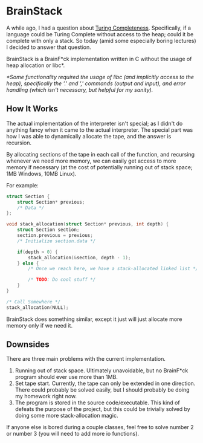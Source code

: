 # BrainStack
A while ago, I had a question about [Turing Completeness](https://en.wikipedia.org/wiki/Turing_completeness).
Specifically, if a language could be Turing Complete without access to the heap;
could it be complete with only a stack. So today (amid some especially boring
lectures) I decided to answer that question.

BrainStack is a BrainF*ck implementation written in C without the usage of heap
allocation or libc\*.

*\*Some functionality required the usage of libc (and implicitly access to the
heap), specifically the '.' and ',' commands (output and input), and error
handling (which isn't necessary, but helpful for my sanity).*

## How It Works
The actual implementation of the interpreter isn't special; as I didn't do
anything fancy when it came to the actual interpreter. The special part was
how I was able to dynamically allocate the tape, and the answer is recursion.

By allocating sections of the tape in each call of the function, and recursing
whenever we need more memory, we can easily get access to more memory if necessary
(at the cost of potentially running out of stack space; 1MB Windows, 10MB Linux).

For example:
```C
struct Section {
	struct Section* previous;
 	/* Data */
};

void stack_allocation(struct Section* previous, int depth) {
	struct Section section;
	section.previous = previous;
	/* Initialize section.data */

	if(depth > 0) {
		stack_allocation(&section, depth - 1);
	} else {
		/* Once we reach here, we have a stack-allocated linked list */

		/* TODO: Do cool stuff */
	}
}

/* Call Somewhere */
stack_allocation(NULL);
```

BrainStack does something similar, except it just will just allocate more
memory only if we need it.

## Downsides
There are three main problems with the current implementation.

1. Running out of stack space. Ultimately unavoidable, but no BrainF*ck program
should ever use more than 1MB.
3. Set tape start. Currently, the tape can only be extended in one direction. There
could probably be solved easily, but I should probably be doing my homework right
now.
5. The program is stored in the source code/executable. This kind of defeats the
purpose of the project, but this could be trivially solved by doing some more
stack-allocation magic.

If anyone else is bored during a couple classes, feel free to solve
number 2 or number 3 (you will need to add more io functions).